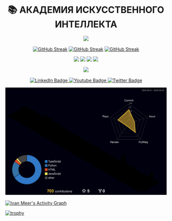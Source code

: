 <div id="header" align="center">
<h1>📚 АКАДЕМИЯ ИСКУССТВЕННОГО ИНТЕЛЛЕКТА</h1>
  
![](https://cdn.leonardo.ai/users/f4cd596b-ba20-433e-acf3-974045f63090/generations/1915374d-6938-4bc8-a384-b0bda72a26a0/20a900d6-6c5e-41c6-9ddb-b67ae5ebf4a3.jpg?w=1024)

[![GitHub Streak](https://streak-stats.demolab.com?user=ivan-meer&theme=dark&border_radius=15&locale=ru&short_numbers=true&card_width=250&background=45%2C183236%2C000000&hide_current_streak=true&hide_longest_streak=true)](https://git.io/streak-stats)      [![GitHub Streak](https://streak-stats.demolab.com?user=ivan-meer&theme=dark&border_radius=15&locale=ru&short_numbers=true&card_width=250&background=45%2C183236%2C000000&hide_total_contributions=true&hide_longest_streak=true)](https://git.io/streak-stats)      [![GitHub Streak](https://streak-stats.demolab.com?user=ivan-meer&theme=dark&border_radius=15&locale=ru&short_numbers=true&card_width=250&background=45%2C183236%2C000000&hide_total_contributions=true&hide_current_streak=true)](https://git.io/streak-stats)



![](http://github-profile-summary-cards.vercel.app/api/cards/repos-per-language?username=ivan-meer&theme=tokyonight)  ![](http://github-profile-summary-cards.vercel.app/api/cards/most-commit-language?username=ivan-meer&theme=tokyonight)
![](http://github-profile-summary-cards.vercel.app/api/cards/stats?username=ivan-meer&theme=tokyonight)    ![](http://github-profile-summary-cards.vercel.app/api/cards/productive-time?username=ivan-meer&theme=tokyonight&utcOffset=8)    

![](http://github-profile-summary-cards.vercel.app/api/cards/profile-details?username=ivan-meer&theme=tokyonight)



  <div id="badges">
  <a href="your-linkedin-URL">
    <img src="https://img.shields.io/badge/LinkedIn-blue?style=for-the-badge&logo=linkedin&logoColor=white" alt="LinkedIn Badge"/>
  </a>
  <a href="your-youtube-URL">
    <img src="https://img.shields.io/badge/YouTube-red?style=for-the-badge&logo=youtube&logoColor=white" alt="Youtube Badge"/>
  </a>
  <a href="your-twitter-URL">
    <img src="https://img.shields.io/badge/Twitter-blue?style=for-the-badge&logo=twitter&logoColor=white" alt="Twitter Badge"/>
  </a>
</div>


</div>

![](./profile-3d-contrib/profile-night-rainbow.svg)

[![Ivan Meer's Activity Graph](https://github-readme-activity-graph.vercel.app/graph?username=ivan-meer&theme=tokyonight)](https://github.com/ashutosh00710/github-readme-activity-graph)


[![trophy](https://github-profile-trophy.vercel.app/?username=ivan-meer&theme=tokyonight)](https://github.com/ryo-ma/github-profile-trophy)

<!--
**ivan-meer/ivan-meer** is a ✨ _special_ ✨ repository because its `README.md` (this file) appears on your GitHub profile.

Here are some ideas to get you started:

- 🔭 I’m currently working on ...
- 🌱 I’m currently learning ...
- 👯 I’m looking to collaborate on ...
- 🤔 I’m looking for help with ...
- 💬 Ask me about ...
- 📫 How to reach me: ...
- 😄 Pronouns: ...
- ⚡ Fun fact: ...
-->
